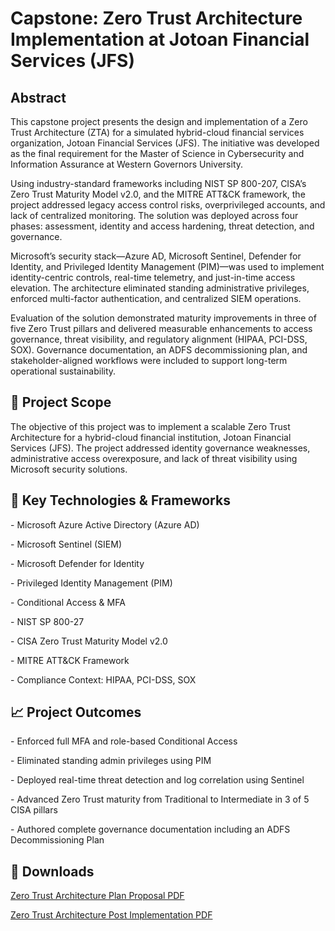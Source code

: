 <h1> Capstone: Zero Trust Architecture Implementation at Jotoan Financial Services (JFS)</h1>
<h2>Abstract</h2>
<p>This capstone project presents the design and implementation of a Zero Trust Architecture (ZTA) for a simulated hybrid-cloud financial services organization, Jotoan Financial Services (JFS). The initiative was developed as the final requirement for the Master of Science in Cybersecurity and Information Assurance at Western Governors University.

Using industry-standard frameworks including NIST SP 800-207, CISA’s Zero Trust Maturity Model v2.0, and the MITRE ATT&CK framework, the project addressed legacy access control risks, overprivileged accounts, and lack of centralized monitoring. The solution was deployed across four phases: assessment, identity and access hardening, threat detection, and governance.

Microsoft’s security stack—Azure AD, Microsoft Sentinel, Defender for Identity, and Privileged Identity Management (PIM)—was used to implement identity-centric controls, real-time telemetry, and just-in-time access elevation. The architecture eliminated standing administrative privileges, enforced multi-factor authentication, and centralized SIEM operations.

Evaluation of the solution demonstrated maturity improvements in three of five Zero Trust pillars and delivered measurable enhancements to access governance, threat visibility, and regulatory alignment (HIPAA, PCI-DSS, SOX). Governance documentation, an ADFS decommissioning plan, and stakeholder-aligned workflows were included to support long-term operational sustainability.</p>

<h2>📌 Project Scope </h2>
<p>The objective of this project was to implement a scalable Zero Trust Architecture for a hybrid-cloud financial institution, Jotoan Financial Services (JFS). The project addressed identity governance weaknesses, administrative access overexposure, and lack of threat visibility using Microsoft security solutions.
</p>

<h2> 🚀 Key Technologies & Frameworks</h2>
<p> - Microsoft Azure Active Directory (Azure AD)</p>
<p> - Microsoft Sentinel (SIEM)</p>
<p> - Microsoft Defender for Identity</p>
<p> - Privileged Identity Management (PIM)</p>
<p> - Conditional Access & MFA</p>
<p> - NIST SP 800-27</p>
<p> - CISA Zero Trust Maturity Model v2.0</p>
<p> - MITRE ATT&CK Framework</p>
<p> - Compliance Context: HIPAA, PCI-DSS, SOX</p>

<h2>📈 Project Outcomes</h2>
<p> - Enforced full MFA and role-based Conditional Access</p>
<p> - Eliminated standing admin privileges using PIM</p>
<p> - Deployed real-time threat detection and log correlation using Sentinel</p>
<p> - Advanced Zero Trust maturity from Traditional to Intermediate in 3 of 5 CISA pillars</p>
<p> - Authored complete governance documentation including an ADFS Decommissioning Plan</p>

<h2>📂 Downloads</h2>
<p><a href="https://github.com/jmluong11/CapstoneProject/blob/main/ZTA%20JFS%20Plan%20Proposal.pdf">Zero Trust Architecture Plan Proposal PDF</a></p>
<p><a href="https://github.com/jmluong11/CapstoneProject/blob/main/ZTA%20JFS%20Post%20Implementation.pdf">Zero Trust Architecture Post Implementation PDF</p>
